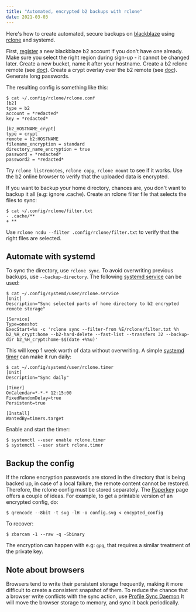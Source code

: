 ```yaml
---
title: "Automated, encrypted b2 backups with rclone"
date: 2021-03-03
---
```


Here's how to create automated, secure backups on [blackblaze](http://blackblaze.com/) using [rclone](https://rclone.org/) and systemd.

First, [register](https://www.backblaze.com/b2/sign-up.html) a new blackblaze b2 account if you don't have one already. Make sure you select the right
region during sign-up - it cannot be changed later. Create a new bucket, name it after your hostname.
Create a b2 rclone remote (see [doc](https://rclone.org/b2/)).
Create a crypt overlay over the b2 remote (see [doc](https://rclone.org/crypt/)). Generate long passwords.

The resulting config is something like this:

    $ cat ~/.config/rclone/rclone.conf
    [b2]
    type = b2
    account = *redacted*
    key = *redacted*

    [b2_HOSTNAME_crypt]
    type = crypt
    remote = b2:HOSTNAME
    filename_encryption = standard
    directory_name_encryption = true
    password = *redacted*
    password2 = *redacted*

Try `rclone listremotes`, `rclone copy`, `rclone mount` to see if it works.
Use the b2 online browser to verify that the uploaded data is encrypted.

If you want to backup your home directory, chances are, you don't want to backup it all (e.g: ignore .cache).
Create an rclone filter file that selects the files to sync:

    $ cat ~/.config/rclone/filter.txt
    - .cache/**
    + **

Use `rclone ncdu --filter .config/rclone/filter.txt` to verify that the right files are selected.

## Automate with systemd

To sync the directory, use `rclone sync`. To avoid overwriting previous backups, use `--backup-directory`.
The following [systemd service](https://www.freedesktop.org/software/systemd/man/systemd.service.html) can be used:

    $ cat ~/.config/systemd/user/rclone.service
    [Unit]
    Description="Sync selected parts of home directory to b2 encrypted remote storage"

    [Service]
    Type=oneshot
    ExecStart=%s -c 'rclone sync --filter-from %E/rclone/filter.txt %h b2_%H_crypt:home --b2-hard-delete --fast-list --transfers 32 --backup-dir b2_%H_crypt:home-$$(date +%%u)'

This will keep 1 week worth of data without overwriting. A simple [systemd timer](https://www.freedesktop.org/software/systemd/man/systemd.timer.html) can make it run daily:

    $ cat ~/.config/systemd/user/rclone.timer
    [Unit]
    Description="Sync daily"

    [Timer]
    OnCalendar=*-*-* 12:15:00
    FixedRandomDelay=true
    Persistent=true

    [Install]
    WantedBy=timers.target

Enable and start the timer:

    $ systemctl --user enable rclone.timer
    $ systemctl --user start rclone.timer

## Backup the config

If the rclone encryption passwords are stored in the directory that is being backed up,
in case of a local failure, the remote content cannot be restored.
Therefore, the rclone config must be stored separately.
The [Paperkey](https://wiki.archlinux.org/index.php/Paperkey) page offers a couple of ideas.
For example, to get a printable version of an encrypted config, do:

    $ qrencode --8bit -t svg -lH -o config.svg < encypted_config

To recover:

    $ zbarcam -1 --raw -q -Sbinary

The encryption can happen with e.g: `gpg`, that requires a similar treatment of the private key.

## Note about browsers

Browsers tend to write their persistent storage frequently, making it more difficult
to create a consistent snapshot of them. To reduce the chance that a browser write
conflicts with the sync action, use [Profile Sync Daemon](https://wiki.archlinux.org/index.php/profile-sync-daemon)
It will move the browser storage to memory, and sync it back periodically.
